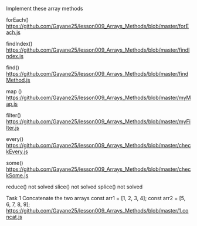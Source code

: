 Implement these array methods

forEach()
https://github.com/Gayane25/lesson009_Arrays_Methods/blob/master/forEach.js

findIndex()
https://github.com/Gayane25/lesson009_Arrays_Methods/blob/master/findIndex.js

find()
https://github.com/Gayane25/lesson009_Arrays_Methods/blob/master/findMethod.js

map ()
https://github.com/Gayane25/lesson009_Arrays_Methods/blob/master/myMap.js

filter()
https://github.com/Gayane25/lesson009_Arrays_Methods/blob/master/myFilter.js

every()
https://github.com/Gayane25/lesson009_Arrays_Methods/blob/master/checkEvery.js

some()
https://github.com/Gayane25/lesson009_Arrays_Methods/blob/master/checkSome.js

reduce() not solved
slice() not solved
splice() not solved

Task 1
Concatenate the two arrays
const arr1 = [1, 2, 3, 4];
const arr2 = [5, 6, 7, 8, 9];
https://github.com/Gayane25/lesson009_Arrays_Methods/blob/master/1.concat.js
